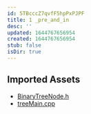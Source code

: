 ```yaml
---
id: 5TBcccZ7qvfF5hpPxPJPF
title: 1 _pre_and_in
desc: ''
updated: 1644767656954
created: 1644767656954
stub: false
isDir: true
---
```

## Imported Assets
- [BinaryTreeNode.h](/assets/binarytreenode-NupNog26Gx70.h)
- [treeMain.cpp](/assets/treemain-3VEhPWv6nZZb.cpp)
